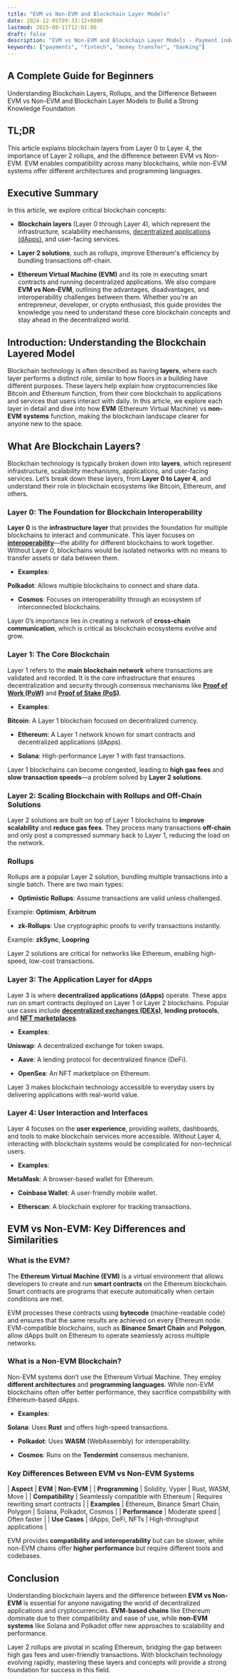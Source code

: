```yaml
---
title: "EVM vs Non-EVM and Blockchain Layer Models"
date: 2024-12-05T09:33:12+0000
lastmod: 2025-08-11T12:01:00
draft: false
description: "EVM vs Non-EVM and Blockchain Layer Models - Payment industry knowledge and insights"
keywords: ["payments", "fintech", "money transfer", "banking"]
---
```


## A Complete Guide for Beginners 

Understanding Blockchain Layers, Rollups, and the Difference Between EVM vs Non-EVM and Blockchain Layer Models to Build a Strong Knowledge Foundation

## TL;DR

This article explains blockchain layers from Layer 0 to Layer 4, the importance of Layer 2 rollups, and the difference between EVM vs Non-EVM. EVM enables compatibility across many blockchains, while non-EVM systems offer different architectures and programming languages.

## Executive Summary

In this article, we explore critical blockchain concepts:

- **Blockchain layers** (Layer 0 through Layer 4), which represent the infrastructure, scalability mechanisms, [decentralized applications (dApps)](https://faisalkhanllc.xyz/resources/payments-wiki/d/decentralized-applications-dapps/), and user-facing services.

- **Layer 2 solutions**, such as rollups, improve Ethereum's efficiency by bundling transactions off-chain.

- **Ethereum Virtual Machine (EVM)** and its role in executing smart contracts and running decentralized applications. We also compare **EVM vs Non-EVM**, outlining the advantages, disadvantages, and interoperability challenges between them. Whether you're an entrepreneur, developer, or crypto enthusiast, this guide provides the knowledge you need to understand these core blockchain concepts and stay ahead in the decentralized world.

## Introduction: Understanding the Blockchain Layered Model

Blockchain technology is often described as having **layers**, where each layer performs a distinct role, similar to how floors in a building have different purposes. These layers help explain how cryptocurrencies like Bitcoin and Ethereum function, from their core blockchain to applications and services that users interact with daily. In this article, we explore each layer in detail and dive into how **EVM** (Ethereum Virtual Machine) vs **non-EVM systems** function, making the blockchain landscape clearer for anyone new to the space.

## What Are Blockchain Layers?

Blockchain technology is typically broken down into **layers**, which represent infrastructure, scalability mechanisms, applications, and user-facing services. Let’s break down these layers, from **Layer 0 to Layer 4**, and understand their role in blockchain ecosystems like Bitcoin, Ethereum, and others.

### Layer 0: The Foundation for Blockchain Interoperability

**Layer 0** is the **infrastructure layer** that provides the foundation for multiple blockchains to interact and communicate. This layer focuses on **[interoperability](https://faisalkhanllc.xyz/resources/payments-wiki/i/interoperability-in-payments/)**—the ability for different blockchains to work together. Without Layer 0, blockchains would be isolated networks with no means to transfer assets or data between them.

- **Examples**:

**Polkadot**: Allows multiple blockchains to connect and share data.

- **Cosmos**: Focuses on interoperability through an ecosystem of interconnected blockchains.

Layer 0’s importance lies in creating a network of **cross-chain communication**, which is critical as blockchain ecosystems evolve and grow.

### Layer 1: The Core Blockchain

Layer 1 refers to the **main blockchain network** where transactions are validated and recorded. It is the core infrastructure that ensures decentralization and security through consensus mechanisms like **[Proof of Work (PoW)](https://faisalkhanllc.xyz/resources/payments-wiki/p/proof-of-work-pow/)** and **[Proof of Stake (PoS)](https://faisalkhanllc.xyz/resources/payments-wiki/p/proof-of-stake-pos/)**.

- **Examples**:

**Bitcoin**: A Layer 1 blockchain focused on decentralized currency.

- **Ethereum**: A Layer 1 network known for smart contracts and decentralized applications (dApps).

- **Solana**: High-performance Layer 1 with fast transactions.

Layer 1 blockchains can become congested, leading to **high gas fees** and **slow transaction speeds**—a problem solved by **Layer 2 solutions**.

### Layer 2: Scaling Blockchain with Rollups and Off-Chain Solutions

Layer 2 solutions are built on top of Layer 1 blockchains to **improve scalability** and **reduce gas fees**. They process many transactions **off-chain** and only post a compressed summary back to Layer 1, reducing the load on the network.

### Rollups

Rollups are a popular Layer 2 solution, bundling multiple transactions into a single batch. There are two main types:

- **Optimistic Rollups**: Assume transactions are valid unless challenged.

Example: **Optimism**, **Arbitrum**

- **zk-Rollups**: Use cryptographic proofs to verify transactions instantly.

Example: **zkSync**, **Loopring**

Layer 2 solutions are critical for networks like Ethereum, enabling high-speed, low-cost transactions.

### Layer 3: The Application Layer for dApps

Layer 3 is where **decentralized applications (dApps)** operate. These apps run on smart contracts deployed on Layer 1 or Layer 2 blockchains. Popular use cases include **[decentralized exchanges (DEXs)](https://faisalkhanllc.xyz/resources/payments-wiki/d/decentralized-exchange-dex/)**, **lending protocols**, and **[NFT marketplaces](https://faisalkhanllc.xyz/resources/payments-wiki/n/nft-non-fungible-tokens/)**.

- **Examples**:

**Uniswap**: A decentralized exchange for token swaps.

- **Aave**: A lending protocol for decentralized finance (DeFi).

- **OpenSea**: An NFT marketplace on Ethereum.

Layer 3 makes blockchain technology accessible to everyday users by delivering applications with real-world value.

### Layer 4: User Interaction and Interfaces

Layer 4 focuses on the **user experience**, providing wallets, dashboards, and tools to make blockchain services more accessible. Without Layer 4, interacting with blockchain systems would be complicated for non-technical users.

- **Examples**:

**MetaMask**: A browser-based wallet for Ethereum.

- **Coinbase Wallet**: A user-friendly mobile wallet.

- **Etherscan**: A blockchain explorer for tracking transactions.

## EVM vs Non-EVM: Key Differences and Similarities

### What is the EVM?

The **Ethereum Virtual Machine (EVM)** is a virtual environment that allows developers to create and run **smart contracts** on the Ethereum blockchain. Smart contracts are programs that execute automatically when certain conditions are met.

EVM processes these contracts using **bytecode** (machine-readable code) and ensures that the same results are achieved on every Ethereum node. EVM-compatible blockchains, such as **Binance Smart Chain** and **Polygon**, allow dApps built on Ethereum to operate seamlessly across multiple networks.

### What is a Non-EVM Blockchain?

Non-EVM systems don’t use the Ethereum Virtual Machine. They employ **different architectures** and **programming languages**. While non-EVM blockchains often offer better performance, they sacrifice compatibility with Ethereum-based dApps.

- **Examples**:

**Solana**: Uses **Rust** and offers high-speed transactions.

- **Polkadot**: Uses **WASM** (WebAssembly) for interoperability.

- **Cosmos**: Runs on the **Tendermint** consensus mechanism.

### Key Differences Between EVM vs Non-EVM Systems

| ****Aspect**** | ****EVM**** | ****Non-EVM**** |
| **Programming** | Solidity, Vyper | Rust, WASM, Move |
| **Compatibility** | Seamlessly compatible with Ethereum | Requires rewriting smart contracts |
| **Examples** | Ethereum, Binance Smart Chain, Polygon | Solana, Polkadot, Cosmos |
| **Performance** | Moderate speed | Often faster |
| **Use Cases** | dApps, DeFi, NFTs | High-throughput applications |

EVM provides **compatibility and interoperability** but can be slower, while non-EVM chains offer **higher performance** but require different tools and codebases.

## Conclusion

Understanding blockchain layers and the difference between **EVM vs Non-EVM** is essential for anyone navigating the world of decentralized applications and cryptocurrencies. **EVM-based chains** like Ethereum dominate due to their compatibility and ease of use, while **non-EVM systems** like Solana and Polkadot offer new approaches to scalability and performance.

Layer 2 rollups are pivotal in scaling Ethereum, bridging the gap between high gas fees and user-friendly transactions. With blockchain technology evolving rapidly, mastering these layers and concepts will provide a strong foundation for success in this field.